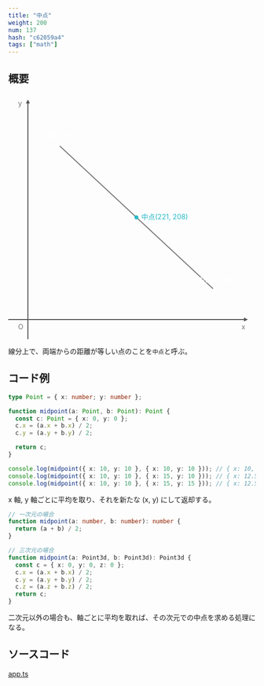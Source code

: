 ```yaml
---
title: "中点"
weight: 200
num: 137
hash: "c62059a4"
tags: ["math"]
---
```


## 概要

<svg width="500" height="100%" viewBox="0 0 500 500" xmlns="http://www.w3.org/2000/svg" version="1.1">
  <defs>
    <marker id="arrow" refX="0" refY="2" orient="auto" viewBox="0 0 4 4" markerUnits="userSpaceOnUse" markerWidth="8" markerHeight="8">
      <path d="M 0 0 L 4 2 0 4 Z" fill="#555"></path>
    </marker>
  </defs>
  <path d="M -960 460 L 480 460" stroke="#555" stroke-width="2" marker-end="url(#arrow)"></path>
  <path d="M 40 1460 L 40 20" stroke="#555" stroke-width="2" marker-end="url(#arrow)"></path>
  <text x="20" y="480" fill="#777">O</text>
  <text x="475" y="480" fill="#777">x</text>
  <text x="20" y="25" fill="#777">y</text>
  <line x1="102" y1="104" x2="420" y2="400" stroke="#777" stroke-width="2"></line>
  <circle cx="102" cy="104" r="4" fill="#fff"></circle>
  <circle cx="420" cy="400" r="4" fill="#fff"></circle>
  <text x="102" y="89" fill="#fff" text-anchor="middle">A(62,356)</text>
  <text x="420" y="385" fill="#fff" text-anchor="middle">B(380,60)</text>
  <circle cx="261" cy="252" r="4" fill="#26b9c7"></circle>
  <text x="271" y="252" fill="#26b9c7" alignment-baseline="middle">中点(221, 208)</text>
</svg>

線分上で、両端からの距離が等しい点のことを`中点`と呼ぶ。

## コード例

```typescript
type Point = { x: number; y: number };

function midpoint(a: Point, b: Point): Point {
  const c: Point = { x: 0, y: 0 };
  c.x = (a.x + b.x) / 2;
  c.y = (a.y + b.y) / 2;

  return c;
}
```

```typescript
console.log(midpoint({ x: 10, y: 10 }, { x: 10, y: 10 })); // { x: 10, y: 10 }
console.log(midpoint({ x: 10, y: 10 }, { x: 15, y: 10 })); // { x: 12.5, y: 10 }
console.log(midpoint({ x: 10, y: 10 }, { x: 15, y: 15 })); // { x: 12.5, y: 12.5 }
```

x 軸, y 軸ごとに平均を取り、それを新たな (x, y) にして返却する。

```typescript
// 一次元の場合
function midpoint(a: number, b: number): number {
  return (a + b) / 2;
}

// 三次元の場合
function midpoint(a: Point3d, b: Point3d): Point3d {
  const c = { x: 0, y: 0, z: 0 };
  c.x = (a.x + b.x) / 2;
  c.y = (a.y + b.y) / 2;
  c.z = (a.z + b.z) / 2;
  return c;
}
```

二次元以外の場合も、軸ごとに平均を取れば、その次元での中点を求める処理になる。

## ソースコード

[app.ts](./static/code/c62059a4/app.ts)
